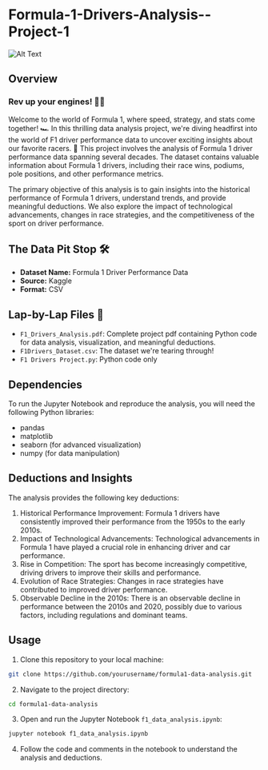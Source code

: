 # Formula-1-Drivers-Analysis--Project-1

![Alt Text](https://media.giphy.com/media/F3JhKaucb9QqSF7bSS/giphy.gif)

## Overview
### Rev up your engines! 🚗💨
Welcome to the world of Formula 1, where speed, strategy, and stats come together! 🏎️ In this thrilling data analysis project, we're diving headfirst into the world of F1 driver performance data to uncover exciting insights about our favorite racers. 🏁
This project involves the analysis of Formula 1 driver performance data spanning several decades. The dataset contains valuable information about Formula 1 drivers, including their race wins, podiums, pole positions, and other performance metrics.

The primary objective of this analysis is to gain insights into the historical performance of Formula 1 drivers, understand trends, and provide meaningful deductions. We also explore the impact of technological advancements, changes in race strategies, and the competitiveness of the sport on driver performance.


## The Data Pit Stop 🛠️

- **Dataset Name:** Formula 1 Driver Performance Data
- **Source:** Kaggle
- **Format:** CSV

## Lap-by-Lap Files 📂

- `F1_Drivers_Analysis.pdf`: Complete project pdf containing Python code for data analysis, visualization, and meaningful deductions.
- `F1Drivers_Dataset.csv`: The dataset we're tearing through!
- `F1 Drivers Project.py`: Python code only
## Dependencies

To run the Jupyter Notebook and reproduce the analysis, you will need the following Python libraries:

- pandas
- matplotlib
- seaborn (for advanced visualization)
- numpy (for data manipulation)


## Deductions and Insights

The analysis provides the following key deductions:

1. Historical Performance Improvement: Formula 1 drivers have consistently improved their performance from the 1950s to the early 2010s.
2. Impact of Technological Advancements: Technological advancements in Formula 1 have played a crucial role in enhancing driver and car performance.
3. Rise in Competition: The sport has become increasingly competitive, driving drivers to improve their skills and performance.
4. Evolution of Race Strategies: Changes in race strategies have contributed to improved driver performance.
5. Observable Decline in the 2010s: There is an observable decline in performance between the 2010s and 2020, possibly due to various factors, including regulations and dominant teams.

## Usage

1. Clone this repository to your local machine:

```bash
git clone https://github.com/yourusername/formula1-data-analysis.git
```

2. Navigate to the project directory:

```bash
cd formula1-data-analysis
```

3. Open and run the Jupyter Notebook `f1_data_analysis.ipynb`:

```bash
jupyter notebook f1_data_analysis.ipynb
```

4. Follow the code and comments in the notebook to understand the analysis and deductions.
